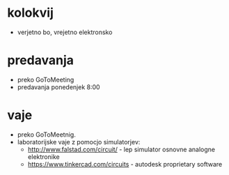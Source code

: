 # kolokvij

- verjetno bo, vrejetno elektronsko

# predavanja 
- preko GoToMeeting
- predavanja ponedenjek 8:00

# vaje
- preko GoToMeetnig. 
- laboratorijske vaje z pomocjo simulatorjev:
	- http://www.falstad.com/circuit/ - lep simulator osnovne analogne elektronike
	- https://www.tinkercad.com/circuits - autodesk proprietary software

